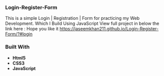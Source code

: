 ### Login-Register-Form
This is a simple Login | Registration | Form for practicing my Web Development. Which I Build Using JavaScript
View full project in below the link here : Hope you like it
https://jaseemkhan211.github.io/Login-Register-Form/?#login

### Built With
- **Html5**
- **CSS3**
- **JavaScript**

